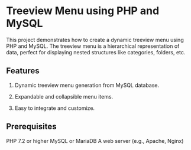 # Treeview Menu using PHP and MySQL

This project demonstrates how to create a dynamic treeview menu using PHP and MySQL. The treeview menu is a hierarchical representation of data, perfect for displaying nested structures like categories, folders, etc.

## Features

1. Dynamic treeview menu generation from MySQL database.

2. Expandable and collapsible menu items.

3. Easy to integrate and customize.

## Prerequisites

  PHP 7.2 or higher
  MySQL or MariaDB
  A web server (e.g., Apache, Nginx)

